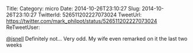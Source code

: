 Title: 
Category: micro
Date: 2014-10-26T23:10:27
Slug: 2014-10-26T23:10:27
TwitterId: 526511202227073024
TweetUrl: https://twitter.com/mark_philpot/status/526511202227073024
ReTweetUser: 

[@jsnell](https://twitter.com/jsnell) Definitely not… Very odd. My wife even remarked on it the last two weeks